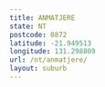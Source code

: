 ```yaml
---
title: ANMATJERE
state: NT
postcode: 0872
latitude: -21.949513
longitude: 131.298809
url: /nt/anmatjere/
layout: suburb
---
```

